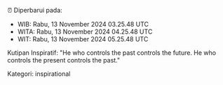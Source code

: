 ⏰ Diperbarui pada:
- WIB: Rabu, 13 November 2024 03.25.48 UTC
- WITA: Rabu, 13 November 2024 04.25.48 UTC
- WIT: Rabu, 13 November 2024 05.25.48 UTC

Kutipan Inspiratif:
"He who controls the past controls the future. He who controls the present controls the past."


Kategori: inspirational

